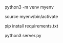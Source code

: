 <!-- create virtual environment -->
python3 -m venv myenv

<!-- activate env -->
source myenv/bin/activate

<!-- install packages -->
pip install requirements.txt

<!-- start server -->
python3 server.py
